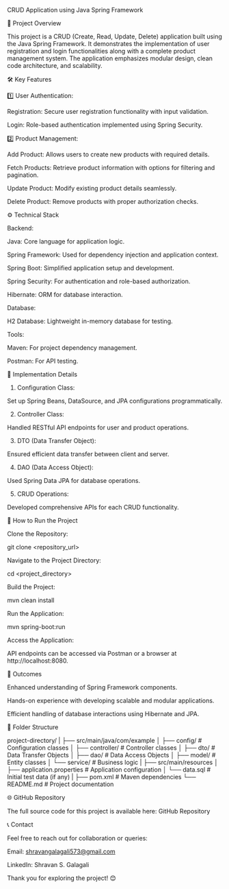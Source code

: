CRUD Application using Java Spring Framework

📖 Project Overview

This project is a CRUD (Create, Read, Update, Delete) application built using the Java Spring Framework. It demonstrates the implementation of user registration and login functionalities along with a complete product management system. The application emphasizes modular design, clean code architecture, and scalability.

🛠️ Key Features

1️⃣ User Authentication:

Registration: Secure user registration functionality with input validation.

Login: Role-based authentication implemented using Spring Security.

2️⃣ Product Management:

Add Product: Allows users to create new products with required details.

Fetch Products: Retrieve product information with options for filtering and pagination.

Update Product: Modify existing product details seamlessly.

Delete Product: Remove products with proper authorization checks.

⚙️ Technical Stack

Backend:

Java: Core language for application logic.

Spring Framework: Used for dependency injection and application context.

Spring Boot: Simplified application setup and development.

Spring Security: For authentication and role-based authorization.

Hibernate: ORM for database interaction.

Database:

H2 Database: Lightweight in-memory database for testing.

Tools:

Maven: For project dependency management.

Postman: For API testing.

🔧 Implementation Details

1. Configuration Class:

Set up Spring Beans, DataSource, and JPA configurations programmatically.

2. Controller Class:

Handled RESTful API endpoints for user and product operations.

3. DTO (Data Transfer Object):

Ensured efficient data transfer between client and server.

4. DAO (Data Access Object):

Used Spring Data JPA for database operations.

5. CRUD Operations:

Developed comprehensive APIs for each CRUD functionality.

🚀 How to Run the Project

Clone the Repository:

git clone <repository_url>

Navigate to the Project Directory:

cd <project_directory>

Build the Project:

mvn clean install

Run the Application:

mvn spring-boot:run

Access the Application:

API endpoints can be accessed via Postman or a browser at http://localhost:8080.

🌟 Outcomes

Enhanced understanding of Spring Framework components.

Hands-on experience with developing scalable and modular applications.

Efficient handling of database interactions using Hibernate and JPA.

📂 Folder Structure

project-directory/
|
├── src/main/java/com/example
│   ├── config/        # Configuration classes
│   ├── controller/    # Controller classes
│   ├── dto/           # Data Transfer Objects
│   ├── dao/           # Data Access Objects
│   ├── model/         # Entity classes
│   └── service/       # Business logic
|
├── src/main/resources
│   ├── application.properties  # Application configuration
│   └── data.sql                # Initial test data (if any)
|
├── pom.xml          # Maven dependencies
└── README.md        # Project documentation

🌐 GitHub Repository

The full source code for this project is available here: GitHub Repository

📞 Contact

Feel free to reach out for collaboration or queries:

Email: shravangalagali573@gmail.com

LinkedIn: Shravan S. Galagali

Thank you for exploring the project! 😊
